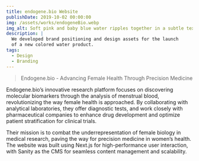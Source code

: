 ```yaml
---
title: endogene.bio Website
publishDate: 2019-10-02 00:00:00
img: /assets/works/endogeneBio.webp
img_alt: Soft pink and baby blue water ripples together in a subtle texture.
description: |
  We developed brand positioning and design assets for the launch
  of a new colored water product.
tags:
  - Design
  - Branding
---
```


> Endogene.bio - Advancing Female Health Through Precision Medicine

Endogene.bio’s innovative research platform focuses on discovering molecular biomarkers through the analysis of menstrual blood, revolutionizing the way female health is approached. By collaborating with analytical laboratories, they offer diagnostic tests, and work closely with pharmaceutical companies to enhance drug development and optimize patient stratification for clinical trials.

Their mission is to combat the underrepresentation of female biology in medical research, paving the way for precision medicine in women’s health. The website was built using Next.js for high-performance user interaction, with Sanity as the CMS for seamless content management and scalability.
